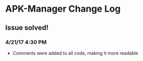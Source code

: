 # APK-Manager Change Log

## Issue solved! 
### 4/21/17 4:30 PM
- Comments were added to all code, making it more readable
